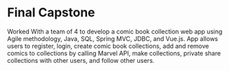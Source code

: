 # Final Capstone

Worked With a team of 4 to develop a comic book collection web app using Agile methodology, Java, SQL, Spring MVC, JDBC, and Vue.js. App allows users to register, login, create comic book collections, add and remove comics to collections by calling Marvel API, make collections, private share collections with other users, and follow other users.
